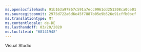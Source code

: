 ```yaml
---
ms.openlocfilehash: 91b163a97867c591a7ecc9961dd251208ca0ce01
ms.sourcegitcommit: 2975d722a6d6e45f7887b05e9b526e91cffb0bcf
ms.translationtype: MT
ms.contentlocale: de-DE
ms.lasthandoff: 03/20/2020
ms.locfileid: "68141948"
---
```

Visual Studio